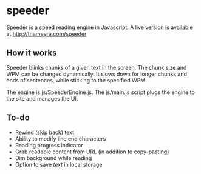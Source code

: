 # speeder

Speeder is a speed reading engine in Javascript. 
A live version is available at http://thameera.com/speeder

## How it works

Speeder blinks chunks of a given text in the screen. The chunk size and WPM can be changed dynamically. It slows down for longer chunks and ends of sentences, while sticking to the specified WPM.

The engine is js/SpeederEngine.js. The js/main.js script plugs the engine to the site and manages the UI.

## To-do

 * Rewind (skip back) text
 * Ability to modify line end characters
 * Reading progress indicator
 * Grab readable content from URL (in addition to copy-pasting)
 * Dim background while reading
 * Option to save *text* in local storage

